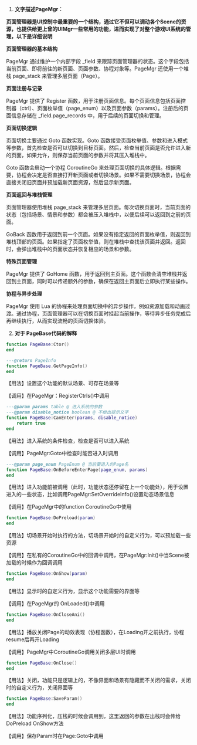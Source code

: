 1. **文字描述PageMgr：**

**页面管理器是UI控制中最重要的一个结构，通过它不但可以调动各个Scene的资源，也提供给更上曾的UIMgr一些常用的功能，进而实现了对整个游戏UI系统的管理，以下是详细说明**

**页面管理器的基本结构**

PageMgr 通过维护一个内部字段 _field 来跟踪页面管理器的状态。这个字段包括当前页面、即将前往的新页面、页面参数、协程对象等。PageMgr 还使用一个堆栈 page_stack 来管理多层页面（Page）。

**页面注册与记录**

PageMgr 提供了 Register 函数，用于注册页面信息。每个页面信息包括页面控制器（ctrl）、页面枚举值（page_enum）以及页面参数（params）。注册后的页面信息存储在 _field.page_records 中，用于后续的页面切换和管理。

**页面切换逻辑**

页面切换主要通过 Goto 函数实现。Goto 函数接受页面枚举值、参数和进入模式等参数，首先检查是否可以切换到目标页面。然后，检查当前页面是否允许进入新的页面，如果允许，则保存当前页面的参数并将其压入堆栈中。

Goto 函数会启动一个协程 CoroutineGo 来处理页面切换的具体逻辑。根据需要，协程会决定是否直接打开新页面或者切换场景。如果不需要切换场景，协程会直接关闭旧页面并预加载新页面资源，然后显示新页面。

**页面返回与堆栈管理**

页面管理器使用堆栈 page_stack 来管理多层页面。每次切换页面时，当前页面的状态（包括场景、情景和参数）都会被压入堆栈中，以便后续可以返回到之前的页面。

GoBack 函数用于返回到前一个页面。如果没有指定返回的页面枚举值，则返回到堆栈顶部的页面。如果指定了页面枚举值，则在堆栈中查找该页面并返回。返回时，会弹出堆栈中的页面状态并恢复相应的场景和参数。

**特殊页面管理**

PageMgr 提供了 GoHome 函数，用于返回到主页面。这个函数会清空堆栈并返回到主页面，同时可以传递额外的参数，确保在返回主页面后立即执行某些操作。

**协程与异步处理**

PageMgr 使用 Lua 的协程来处理页面切换中的异步操作，例如资源加载和动画过渡。通过协程，页面管理器可以在切换页面时挂起当前操作，等待异步任务完成后再继续执行，从而实现流畅的页面切换体验。



2. **对于 PageBase代码的解释**

```lua
function PageBase:Ctor()
end
```



```lua
---@return PageInfo
function PageBase.GetPageInfo()
end
```

【用法】设置这个功能的默认场景、可存在场景等

【调用】在PageMgr：RegisterCtrls()中调用



```lua
---@param params table @ 进入系统的参数
---@param disable_notice boolean @ 不给出提示文字
function PageBase:CanEnter(params, disable_notice)
    return true
end
```

【用法】进入系统的条件检查，检查是否可以进入系统

【调用】PageMgr:Goto中检查时能否进入时调用



```lua
---@param page_enum PageEnum @ 当前要进入的Page名
function PageBase:OnBeforeEnterPage(page_enum, params)
end
```

【用法】进入功能前被调用（此时，功能状态还停留在上一个功能处），用于设置进入的一些状态，比如调用PageMgr:SetOverrideInfo()设置动态场景信息

【调用】在PageMgr中的function CoroutineGo中使用



```lua
function PageBase:DoPreload(param)
end
```

【用法】切场景开始时执行的方法，切场景开始时的自定义行为，可以预加载一些资源

【调用】在私有的CoroutineGo中的回调中调用，在PageMgr:Init()中当Scene被加载的时候作为回调调用

```lua
function PageBase:OnShow(param)
end
```

【用法】显示时的自定义行为，显示这个功能需要的界面等

【调用】在PageMgr的 OnLoaded()中调用



```lua
function PageBase:OnCloseAni()
end
```

【用法】播放关闭Page的动效表现（协程函数），在Loading开之前执行，协程resume后再开Loading

【调用】PageMgr中CoroutineGo调用关闭多层UI时调用



```lua
function PageBase:OnClose()
end
```

【用法】关闭，功能只是逻辑上的，不像界面和场景有隐藏而不关闭的需求，关闭时的自定义行为，关闭界面等



```lua
function PageBase:SaveParam()
end
```

【用法】功能序列化，压栈的时候会调用到，这里返回的参数在出栈时会传给DoPreload OnShow方法

【调用】保存Param时在Page:Goto中调用

